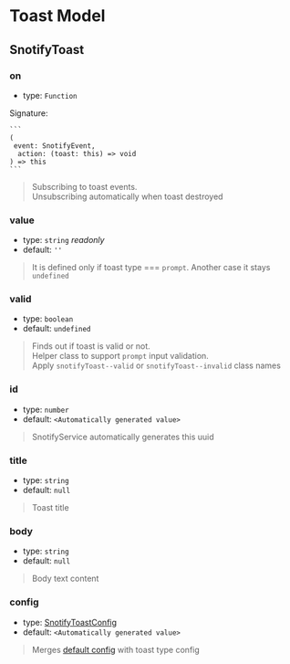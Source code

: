# Toast Model

## SnotifyToast

### on

- type: `Function`

Signature:
  
    ```
    (
     event: SnotifyEvent,
      action: (toast: this) => void
    ) => this
    ```
> Subscribing to toast events.  
> Unsubscribing automatically when toast destroyed


### value

- type: `string` *readonly*
- default: `''`
> It is defined only if toast type === `prompt`. Another case it stays `undefined`


### valid

- type: `boolean`
- default: `undefined`
> Finds out if toast is valid or not.  
> Helper class to support `prompt` input validation.  
> Apply `snotifyToast--valid` or `snotifyToast--invalid` class names


### id

- type: `number`
- default: `<Automatically generated value>`
> SnotifyService automatically generates this uuid


### title

- type: `string`
- default: `null`
> Toast title


### body

- type: `string`
- default: `null`
> Body text content


### config

- type: [SnotifyToastConfig](options.md#snotifytoastconfig)
- default: `<Automatically generated value>`
> Merges [default config](options.md#setting-default-configuration) with toast type config
